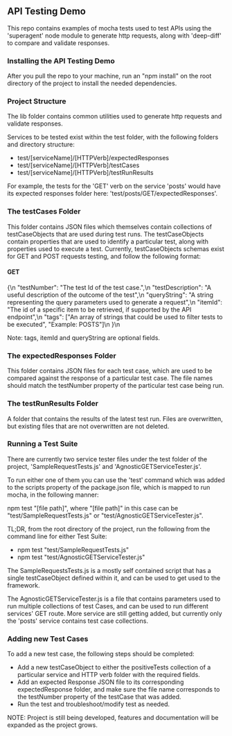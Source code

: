 ## API Testing Demo

This repo contains examples of mocha tests used to test APIs using the 'superagent' node module to generate http requests, along with 'deep-diff' to compare and validate responses.

### Installing the API Testing Demo

After you pull the repo to your machine, run an "npm install" on the root directory of the project to install the needed dependencies.

### Project Structure

The lib folder contains common utilities used to generate http requests and validate responses.

Services to be tested exist within the test folder, with the following folders and directory structure:

* test/[serviceName]/[HTTPVerb]/expectedResponses
* test/[serviceName]/[HTTPVerb]/testCases
* test/[serviceName]/[HTTPVerb]/testRunResults

For example, the tests for the 'GET' verb on the service 'posts' would have its expected responses folder here: 'test/posts/GET/expectedResponses'.

### The testCases Folder

This folder contains JSON files which themselves contain collections of testCaseObjects that are used during test runs.
The testCaseObjects contain properties that are used to identify a particular test, along with properties used to execute a test.
Currently, testCaseObjects schemas exist for GET and POST requests testing, and follow the following format:

#### GET
{\n
    "testNumber": "The test Id of the test case.",\n
    "testDescription": "A useful description of the outcome of the test",\n
    "queryString": "A string representing the query parameters used to generate a request",\n
    "itemId": "The id of a specific item to be retrieved, if supported by the API endpoint",\n
    "tags": ["An array of strings that could be used to filter tests to be executed", "Example: POSTS"]\n
}\n

Note: tags, itemId and queryString are optional fields.

### The expectedResponses Folder

This folder contains JSON files for each test case, which are used to be compared against the response of a particular test case.
The file names should match the testNumber property of the particular test case being run.

### The testRunResults Folder

A folder that contains the results of the latest test run. Files are overwritten, but existing files that are not overwritten are not deleted.

### Running a Test Suite

There are currently two service tester files under the test folder of the project, 'SampleRequestTests.js' and 'AgnosticGETServiceTester.js'.

To run either one of them you can use the 'test' command which was added to the scripts property of the package.json file, which is mapped to run mocha, in the following manner:

npm test "[file path]", where "[file path]" in this case can be "test/SampleRequestTests.js" or "test/AgnosticGETServiceTester.js".

TL;DR, from the root directory of the project, run the following from the command line for either Test Suite:
* npm test "test/SampleRequestTests.js"
* npm test "test/AgnosticGETServiceTester.js"

The SampleRequestsTests.js is a mostly self contained script that has a single testCaseObject defined within it, and can be used to get used to the framework.

The AgnosticGETServiceTester.js is a file that contains parameters used to run multiple collections of test Cases, and can be used to run different services' GET route.
More service are still getting added, but currently only the 'posts' service contains test case collections.

### Adding new Test Cases

To add a new test case, the following steps should be completed:

* Add a new testCaseObject to either the positiveTests collection of a particular service and HTTP verb folder with the required fields.
* Add an expected Response JSON file to its corresponding expectedResponse folder, and make sure the file name corresponds to the testNumber property of the testCase that was added.
* Run the test and troubleshoot/modify test as needed.

NOTE: Project is still being developed, features and documentation will be expanded as the project grows.